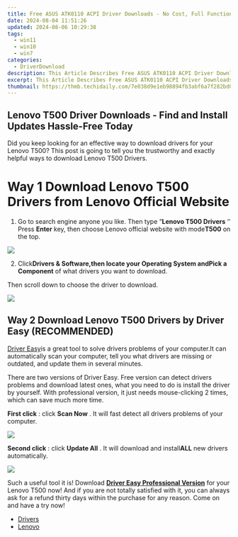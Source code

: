 ```yaml
---
title: Free ASUS ATK0110 ACPI Driver Downloads - No Cost, Full Functionality
date: 2024-08-04 11:51:26
updated: 2024-08-06 10:29:38
tags:
  - win11
  - win10
  - win7
categories:
  - DriverDownload
description: This Article Describes Free ASUS ATK0110 ACPI Driver Downloads - No Cost, Full Functionality
excerpt: This Article Describes Free ASUS ATK0110 ACPI Driver Downloads - No Cost, Full Functionality
thumbnail: https://thmb.techidaily.com/7e038d9e1eb98894fb3abf6a7f282bd0c462456694222e012226efef555d04fe.jpg
---
```


## Lenovo T500 Driver Downloads - Find and Install Updates Hassle-Free Today

Did you keep looking for an effective way to download drivers for your Lenovo T500? This post is going to tell you the trustworthy and exactly helpful ways to download Lenovo T500 Drivers.

# Way 1 Download Lenovo T500 Drivers from Lenovo Official Website

1) Go to search engine anyone you like.
 Then type “**Lenovo T500 Drivers** ‘’
Press **Enter** key,  then choose Lenovo official website with mode**T500** on the top.  
  
![](https://images.drivereasy.com/wp-content/uploads/2017/01/1-12.png)
  
2) Click**Drivers & Software,**then locate your **Operating System** and**Pick a Component** of what drivers you want to download.  
  
Then scroll down to choose the driver to download.  
  
![](https://images.drivereasy.com/wp-content/uploads/2017/01/2-6.png)

## Way 2 Download Lenovo T500 Drivers by Driver Easy (RECOMMENDED)

[Driver Easy](https://tools.techidaily.com/drivereasy/download/)is a great tool to solve drivers problems of your computer.It can automatically scan  your computer, tell you what drivers are missing or outdated, and update them in several minutes.  
  
 There are two versions of Driver Easy. Free version can detect drivers problems and download latest ones, what you need to do is install the driver by yourself. With professional version, it just needs mouse-clicking 2 times, which can save much more time.  
  
**First click** : click **Scan Now** . It will fast detect all drivers problems of your computer.  
  
![](https://images.drivereasy.com/wp-content/uploads/2017/01/SCAN.jpg)
  
**Second click** : click **Update All** . It will download and install**ALL** new drivers automatically.  
  
![](https://images.drivereasy.com/wp-content/uploads/2017/01/Lenovo-T500.jpg)
  
 Such a useful tool it is! Download **[Driver Easy Professional Version](https://tools.techidaily.com/drivereasy/download/)**  for your Lenovo T500 now! And if you are not totally satisfied with it, you can always ask for a refund thirty days within the purchase for any reason. Come on and have a try now!
  
* [Drivers](https://tools.techidaily.com/drivereasy/download/)
* [Lenovo](https://tools.techidaily.com/drivereasy/download/)

<ins class="adsbygoogle"
     style="display:block"
     data-ad-format="autorelaxed"
     data-ad-client="ca-pub-7571918770474297"
     data-ad-slot="1223367746"></ins>



<ins class="adsbygoogle"
     style="display:block"
     data-ad-client="ca-pub-7571918770474297"
     data-ad-slot="8358498916"
     data-ad-format="auto"
     data-full-width-responsive="true"></ins>
